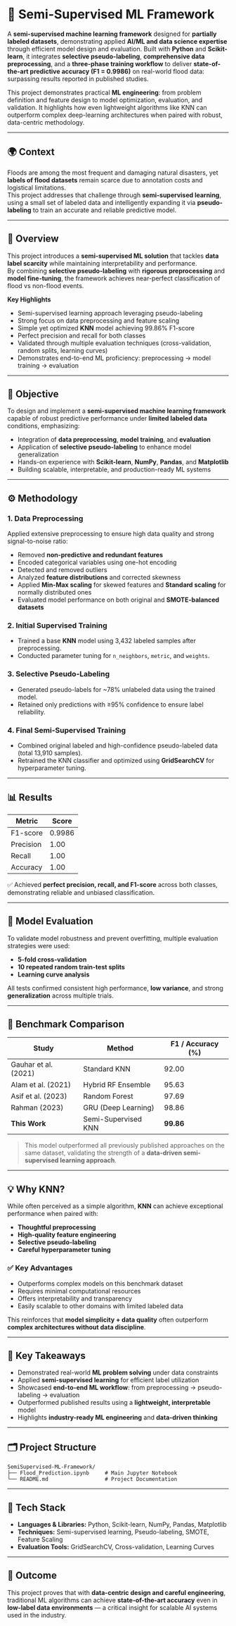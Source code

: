 # 🧠 Semi-Supervised ML Framework  

A **semi-supervised machine learning framework** designed for **partially labeled datasets**, demonstrating applied **AI/ML and data science expertise** through efficient model design and evaluation. Built with **Python** and **Scikit-learn**, it integrates **selective pseudo-labeling**, **comprehensive data preprocessing**, and a **three-phase training workflow** to deliver **state-of-the-art predictive accuracy (F1 = 0.9986)** on real-world flood data: surpassing results reported in published studies. 

This project demonstrates practical **ML engineering**: from problem definition and feature design to model optimization, evaluation, and validation. It highlights how even lightweight algorithms like KNN can outperform complex deep-learning architectures when paired with robust, data-centric methodology.

---

## 🌍 Context

Floods are among the most frequent and damaging natural disasters, yet **labels of flood datasets** remain scarce due to annotation costs and logistical limitations.  
This project addresses that challenge through **semi-supervised learning**, using a small set of labeled data and intelligently expanding it via **pseudo-labeling** to train an accurate and reliable predictive model.

---

## 📖 Overview

This project introduces a **semi-supervised ML solution** that tackles **data label scarcity** while maintaining interpretability and performance.  
By combining **selective pseudo-labeling** with **rigorous preprocessing** and **model fine-tuning**, the framework achieves near-perfect classification of flood vs non-flood events.

**Key Highlights**
- Semi-supervised learning approach leveraging pseudo-labeling  
- Strong focus on data preprocessing and feature scaling  
- Simple yet optimized **KNN** model achieving 99.86% F1-score  
- Perfect precision and recall for both classes  
- Validated through multiple evaluation techniques (cross-validation, random splits, learning curves)  
- Demonstrates end-to-end ML proficiency: preprocessing → model training → evaluation  

---

## 🎯 Objective

To design and implement a **semi-supervised machine learning framework** capable of robust predictive performance under **limited labeled data** conditions, emphasizing:  
- Integration of **data preprocessing**, **model training**, and **evaluation**  
- Application of **selective pseudo-labeling** to enhance model generalization  
- Hands-on experience with **Scikit-learn**, **NumPy**, **Pandas**, and **Matplotlib**  
- Building scalable, interpretable, and production-ready ML systems  

---

## ⚙️ Methodology

### **1. Data Preprocessing**
Applied extensive preprocessing to ensure high data quality and strong signal-to-noise ratio:  
- Removed **non-predictive and redundant features**  
- Encoded categorical variables using one-hot encoding  
- Detected and removed outliers  
- Analyzed **feature distributions** and corrected skewness  
- Applied **Min-Max scaling** for skewed features and **Standard scaling** for normally distributed ones  
- Evaluated model performance on both original and **SMOTE-balanced datasets**

### **2. Initial Supervised Training**
- Trained a base **KNN** model using 3,432 labeled samples after preprocessing.  
- Conducted parameter tuning for `n_neighbors`, `metric`, and `weights`.  

### **3. Selective Pseudo-Labeling**
- Generated pseudo-labels for ~78% unlabeled data using the trained model.  
- Retained only predictions with ≥95% confidence to ensure label reliability.  

### **4. Final Semi-Supervised Training**
- Combined original labeled and high-confidence pseudo-labeled data (total 13,910 samples).  
- Retrained the KNN classifier and optimized using **GridSearchCV** for hyperparameter tuning.  

---

## 📊 Results

| Metric     | Score  |
|-------------|---------|
| F1-score    | 0.9986  |
| Precision   | 1.00    |
| Recall      | 1.00    |
| Accuracy    | 1.00    |

✅ Achieved **perfect precision, recall, and F1-score** across both classes, demonstrating reliable and unbiased classification.

---

## 🧪 Model Evaluation

To validate model robustness and prevent overfitting, multiple evaluation strategies were used:  
- **5-fold cross-validation**  
- **10 repeated random train-test splits**  
- **Learning curve analysis**

All tests confirmed consistent high performance, **low variance**, and strong **generalization** across multiple trials.

---

## 🔬 Benchmark Comparison

| Study | Method | F1 / Accuracy (%) |
|-------|---------|------------------|
| Gauhar et al. (2021) | Standard KNN | 92.00 |
| Alam et al. (2021) | Hybrid RF Ensemble | 95.63 |
| Asif et al. (2023) | Random Forest | 97.69 |
| Rahman (2023) | GRU (Deep Learning) | 98.86 |
| **This Work** | Semi-Supervised KNN | **99.86** |

> This model outperformed all previously published approaches on the same dataset, validating the strength of a **data-driven semi-supervised learning approach**.

---

## 💡 Why KNN?

While often perceived as a simple algorithm, **KNN** can achieve exceptional performance when paired with:
- **Thoughtful preprocessing**  
- **High-quality feature engineering**  
- **Selective pseudo-labeling**  
- **Careful hyperparameter tuning**

### ✅ Key Advantages
- Outperforms complex models on this benchmark dataset  
- Requires minimal computational resources  
- Offers interpretability and transparency  
- Easily scalable to other domains with limited labeled data  

This reinforces that **model simplicity + data quality** often outperform **complex architectures without data discipline**.

---

## 🧠 Key Takeaways

- Demonstrated real-world **ML problem solving** under data constraints  
- Applied **semi-supervised learning** for efficient label utilization  
- Showcased **end-to-end ML workflow**: from preprocessing → pseudo-labeling → evaluation  
- Outperformed published results using a **lightweight, interpretable** model  
- Highlights **industry-ready ML engineering** and **data-driven thinking**

---

## 🗂️ Project Structure

```
SemiSupervised-ML-Framework/
├── Flood_Prediction.ipynb     # Main Jupyter Notebook
└── README.md                  # Project Documentation
```

---

## 🧰 Tech Stack

- **Languages & Libraries:** Python, Scikit-learn, NumPy, Pandas, Matplotlib  
- **Techniques:** Semi-supervised learning, Pseudo-labeling, SMOTE, Feature Scaling  
- **Evaluation Tools:** GridSearchCV, Cross-validation, Learning Curves  

---

## 🏁 Outcome

This project proves that with **data-centric design and careful engineering**, traditional ML algorithms can achieve **state-of-the-art accuracy** even in **low-label data environments** — a critical insight for scalable AI systems used in the industry.
